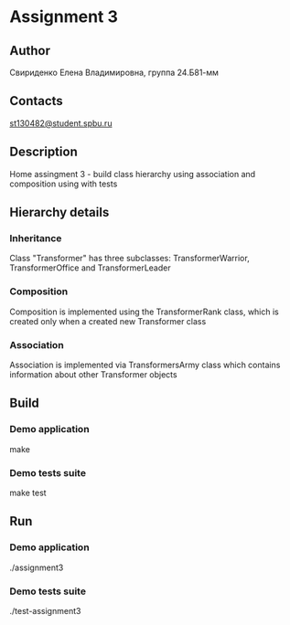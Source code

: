 # Assignment 3

## Author
Свириденко Елена Владимировна, группа 24.Б81-мм

## Contacts
st130482@student.spbu.ru

## Description
Home assingment 3 - build class hierarchy using association and composition using with tests

## Hierarchy details

### Inheritance
Class "Transformer" has three subclasses:
TransformerWarrior, TransformerOffice and TransformerLeader

### Composition
Composition is implemented using the TransformerRank class,
which is created only when a created new Transformer class

### Association
Association is implemented via TransformersArmy class
which contains information about other Transformer objects 

## Build

### Demo application

make

### Demo tests suite

make test

## Run

### Demo application

./assignment3

### Demo tests suite
./test-assignment3
